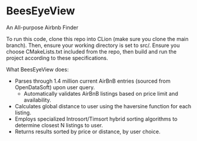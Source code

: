# BeesEyeView
An All-purpose Airbnb Finder

To run this code, clone this repo into CLion (make sure you clone the main branch). Then, ensure your working directory is set to src/. Ensure you choose CMakeLists.txt included from the repo, then build and run the project according to these specifications. 

What BeesEyeView does:
- Parses through 1.4 million current AirBnB entries (sourced from OpenDataSoft) upon user query.
  - Automatically validates AirBnB listings based on price limit and availability.
- Calculates global distance to user using the haversine function for each listing.
- Employs specialized Introsort/Timsort hybrid sorting algorithms to determine closest N listings to user.
- Returns results sorted by price or distance, by user choice.
